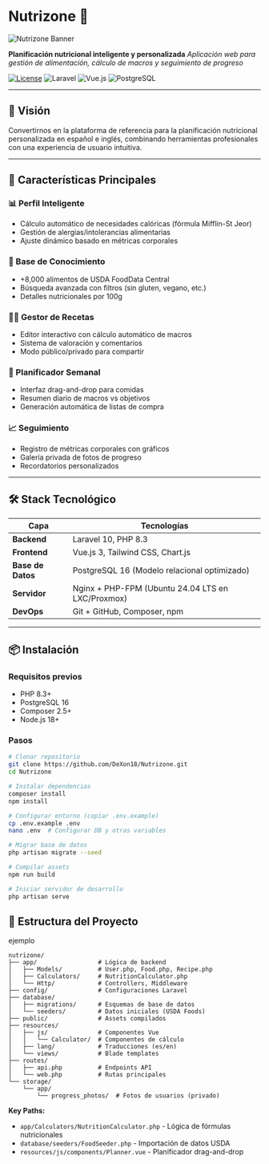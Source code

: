 # Nutrizone 🍏

![Nutrizone Banner](https://i.imgur.com/bDpHj2C.png)

**Planificación nutricional inteligente y personalizada**
_Aplicación web para gestión de alimentación, cálculo de macros y seguimiento de progreso_

[![License](https://img.shields.io/badge/license-MIT-blue.svg)](LICENSE)
![Laravel](https://img.shields.io/badge/Laravel-11.x-red.svg)
![Vue.js](https://img.shields.io/badge/Vue.js-3.x-green.svg)
![PostgreSQL](https://img.shields.io/badge/PostgreSQL-16-blue.svg)

---

## 🌟 Visión

Convertirnos en la plataforma de referencia para la planificación nutricional personalizada en español e inglés, combinando herramientas profesionales con una experiencia de usuario intuitiva.

---

## 🚀 Características Principales

### 📊 Perfil Inteligente

- Cálculo automático de necesidades calóricas (fórmula Mifflin-St Jeor)
- Gestión de alergias/intolerancias alimentarias
- Ajuste dinámico basado en métricas corporales

### 🍎 Base de Conocimiento

- +8,000 alimentos de USDA FoodData Central
- Búsqueda avanzada con filtros (sin gluten, vegano, etc.)
- Detalles nutricionales por 100g

### 👨‍🍳 Gestor de Recetas

- Editor interactivo con cálculo automático de macros
- Sistema de valoración y comentarios
- Modo público/privado para compartir

### 📅 Planificador Semanal

- Interfaz drag-and-drop para comidas
- Resumen diario de macros vs objetivos
- Generación automática de listas de compra

### 📈 Seguimiento

- Registro de métricas corporales con gráficos
- Galería privada de fotos de progreso
- Recordatorios personalizados

---

## 🛠 Stack Tecnológico

| Capa              | Tecnologías                                       |
| ----------------- | ------------------------------------------------- |
| **Backend**       | Laravel 10, PHP 8.3                               |
| **Frontend**      | Vue.js 3, Tailwind CSS, Chart.js                  |
| **Base de Datos** | PostgreSQL 16 (Modelo relacional optimizado)      |
| **Servidor**      | Nginx + PHP-FPM (Ubuntu 24.04 LTS en LXC/Proxmox) |
| **DevOps**        | Git + GitHub, Composer, npm                       |

---

## 📦 Instalación

### Requisitos previos

- PHP 8.3+
- PostgreSQL 16
- Composer 2.5+
- Node.js 18+

### Pasos

```bash
# Clonar repositorio
git clone https://github.com/DeXon18/Nutrizone.git
cd Nutrizone

# Instalar dependencias
composer install
npm install

# Configurar entorno (copiar .env.example)
cp .env.example .env
nano .env  # Configurar DB y otras variables

# Migrar base de datos
php artisan migrate --seed

# Compilar assets
npm run build

# Iniciar servidor de desarrollo
php artisan serve
```

## 📂 Estructura del Proyecto 

ejemplo
```plaintext
nutrizone/
├── app/                 # Lógica de backend
│   ├── Models/          # User.php, Food.php, Recipe.php
│   ├── Calculators/     # NutritionCalculator.php
│   └── Http/            # Controllers, Middleware
├── config/              # Configuraciones Laravel
├── database/
│   ├── migrations/      # Esquemas de base de datos
│   └── seeders/         # Datos iniciales (USDA Foods)
├── public/              # Assets compilados
├── resources/
│   ├── js/              # Componentes Vue
│   │   └── Calculator/  # Componentes de cálculo
│   ├── lang/            # Traducciones (es/en)
│   └── views/           # Blade templates
├── routes/
│   ├── api.php          # Endpoints API
│   └── web.php          # Rutas principales
└── storage/
    └── app/
        └── progress_photos/  # Fotos de usuarios (privado)
```

**Key Paths:**

- `app/Calculators/NutritionCalculator.php` - Lógica de fórmulas nutricionales
- `database/seeders/FoodSeeder.php` - Importación de datos USDA
- `resources/js/components/Planner.vue` - Planificador drag-and-drop
